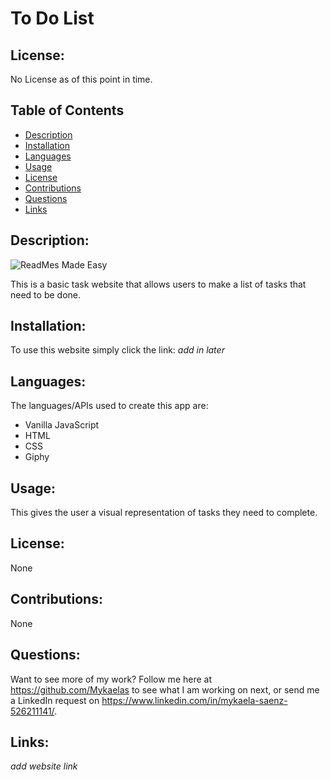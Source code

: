 
# To Do List

## License:

No License as of this point in time.

## Table of Contents

- [Description](#description)
- [Installation](#installation)
- [Languages](#langugaes)
- [Usage](#usage)
- [License](#license)
- [Contributions](#contributions)
- [Questions](#questions)
- [Links](#links)

## Description:
![ReadMes Made Easy](https://user-images.githubusercontent.com/101831653/215194257-42fb1ba6-4f37-4441-892a-30db148229d0.png)

This is a basic task website that allows users to make a list of tasks that need to be done. 

## Installation:

To use this website simply click the link: *add in later*

## Languages: 
The languages/APIs used to create this app are: 
- Vanilla JavaScript
- HTML
- CSS
- Giphy

## Usage:
This gives the user a visual representation of tasks they need to complete.
## License:

None

## Contributions:
None

## Questions:

Want to see more of my work? Follow me here at https://github.com/Mykaelas to see what I am working on next, or send me a LinkedIn request on https://www.linkedin.com/in/mykaela-saenz-526211141/.

## Links:
*add website link* 

